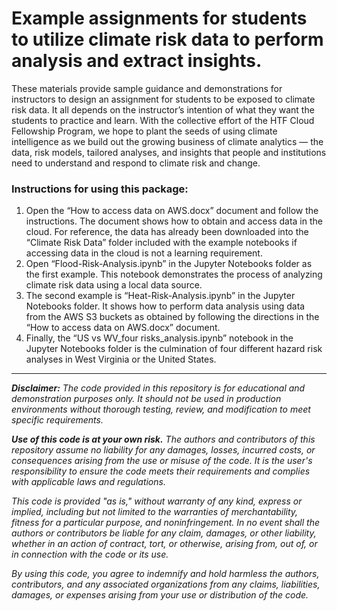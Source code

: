 # Example assignments for students to utilize climate risk data to perform analysis and extract insights.

These materials provide sample guidance and demonstrations for instructors to design an assignment for students to be exposed to climate risk data. It all depends on the instructor’s intention of what they want the students to practice and learn.
With the collective effort of the HTF Cloud Fellowship Program, we hope to plant the seeds of using climate intelligence as we build out the growing business of climate analytics — the data, risk models, tailored analyses, and insights that people and institutions need to understand and respond to climate risk and change.

### Instructions for using this package:

1. Open the “How to access data on AWS.docx” document and follow the instructions. The document shows how to obtain and access data in the cloud. For reference, the data has already been downloaded into the “Climate Risk Data” folder included with the example notebooks if accessing data in the cloud is not a learning requirement.
2. Open “Flood-Risk-Analysis.ipynb” in the Jupyter Notebooks folder as the first example. This notebook demonstrates the process of analyzing climate risk data using a local data source.
3. The second example is “Heat-Risk-Analysis.ipynb” in the Jupyter Notebooks folder. It shows how to perform data analysis using data from the AWS S3 buckets as obtained by following the directions in the “How to access data on AWS.docx” document.
4. Finally, the “US vs WV_four risks_analysis.ipynb” notebook in the Jupyter Notebooks folder is the culmination of four different hazard risk analyses in West Virginia or the United States.

---

_**Disclaimer:** The code provided in this repository is for educational and demonstration purposes only. It should not be used in production environments without thorough testing, review, and modification to meet specific requirements._

_**Use of this code is at your own risk.** The authors and contributors of this repository assume no liability for any damages, losses, incurred costs, or consequences arising from the use or misuse of the code. It is the user's responsibility to ensure the code meets their requirements and complies with applicable laws and regulations._

_This code is provided "as is," without warranty of any kind, express or implied, including but not limited to the warranties of merchantability, fitness for a particular purpose, and noninfringement. In no event shall the authors or contributors be liable for any claim, damages, or other liability, whether in an action of contract, tort, or otherwise, arising from, out of, or in connection with the code or its use._

_By using this code, you agree to indemnify and hold harmless the authors, contributors, and any associated organizations from any claims, liabilities, damages, or expenses arising from your use or distribution of the code._
